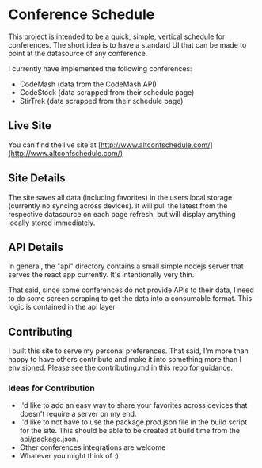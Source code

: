 # Conference Schedule

This project is intended to be a quick, simple, vertical schedule for conferences. The short idea is to have a standard UI that can be made to point at the datasource of any conference.

I currently have implemented the following conferences:

- CodeMash (data from the CodeMash API)
- CodeStock (data scrapped from their schedule page)
- StirTrek (data scrapped from their schedule page)

## Live Site

You can find the live site at [http://www.altconfschedule.com/](http://www.altconfschedule.com/)

## Site Details

The site saves all data (including favorites) in the users local storage (currently no syncing across devices). It will pull the latest from the respective datasource on each page refresh, but will display anything locally stored immediately.

## API Details

In general, the "api" directory contains a small simple nodejs server that serves the react app currently. It's intentionally very thin.

That said, since some conferences do not provide APIs to their data, I need to do some screen scraping to get the data into a consumable format. This logic is contained in the api layer

## Contributing

I built this site to serve my personal preferences. That said, I'm more than happy to have others contribute and make it into something more than I envisioned. Please see the contributing.md in this repo for guidance.

### Ideas for Contribution

- I'd like to add an easy way to share your favorites across devices that doesn't require a server on my end.
- I'd like to not have to use the package.prod.json file in the build script for the site. This should be able to be created at build time from the api/package.json.
- Other conferences integrations are welcome
- Whatever you might think of :)
